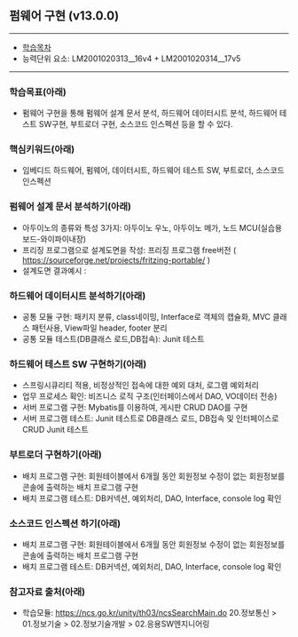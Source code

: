## 펌웨어 구현 (v13.0.0)
 
---

- [학습목차](https://github.com/miniplugin/human)
- 능력단위 요소: LM2001020313__16v4 + LM2001020314__17v5

---

### 학습목표(아래)
- 펌웨어 구현을 통해 펌웨어 설계 문서 분석, 하드웨어 데이터시트 분석, 하드웨어 테스트 SW구현, 부트로더 구현, 소스코드 인스펙션 등을 할 수 있다.

### 핵심키워드(아래)
- 임베디드 하드웨어, 펌웨어, 데이터시트, 하드웨어 테스트 SW, 부트로더, 소스코드 인스펙션

### 펌웨어 설계 문서 분석하기(아래)
- 아두이노의 종류와 특성 3가지: 아두이노 우노, 아두이노 메가, 노드 MCU(실습용 보드-와이파이내장) 
- 프리징 프로그램으로 설계도면을 작성: 프리징 프로그램 free버전 ( https://sourceforge.net/projects/fritzing-portable/ )
- 설계도면 결과예시 : 

### 하드웨어 데이터시트 분석하기(아래)
- 공통 모듈 구현: 패키지 분류, class네이밍, Interface로 객체의 캡슐화,  MVC 클래스 패턴사용, View파일 header, footer 분리
- 공통 모듈 테스트(DB클래스 로드,DB접속): Junit 테스트

### 하드웨어 테스트 SW 구현하기(아래)
- 스프링시큐리티 적용, 비정상적인 접속에 대한 예외 대처, 로그램 예외처리
- 업무 프로세스 확인: 비즈니스 로직 구조(인터페이스에서 DAO, VO데이터 전송)
- 서버 프로그램 구현: Mybatis를 이용하여, 게시판 CRUD DAO를 구현
- 서버 프로그램 테스트: Junit 테스트로 DB클래스 로드, DB접속 및 인터페이스로 CRUD Junit 테스트

### 부트로더 구현하기(아래)
- 배치 프로그램 구현: 회원테이블에서 6개월 동안 회원정보 수정이 없는 회원정보를 콘솔에 출력하는 배치 프로그램 구현
- 배치 프로그램 테스트: DB커넥션, 예외처리, DAO, Interface, console log 확인

### 소스코드 인스펙션 하기(아래)
- 배치 프로그램 구현: 회원테이블에서 6개월 동안 회원정보 수정이 없는 회원정보를 콘솔에 출력하는 배치 프로그램 구현
- 배치 프로그램 테스트: DB커넥션, 예외처리, DAO, Interface, console log 확인

### 참고자료 출처(아래)
- 학습모듈: https://ncs.go.kr/unity/th03/ncsSearchMain.do 20.정보통신 > 01.정보기술 > 02.정보기술개발 > 02.응용SW엔지니어링